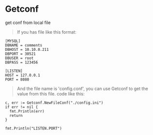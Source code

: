 # Getconf
get conf from local file

> If you has file like this format:
```
[MYSQL]
DBNAME = comments
DBHOST = 10.10.0.211
DBPORT = 30521
DBUSER = root
DBPASS = 123456

[LISTEN]
HOST = 127.0.0.1
PORT = 8080
```

> And the file name is 'config.conf', you can use Getconf to get the value from this file. code like this:
```
c, err := Getconf.NewFileConf("./config.ini")
if err != nil {
  fmt.Println(err)
  return
}

fmt.Println("LISTEN.PORT")
```

